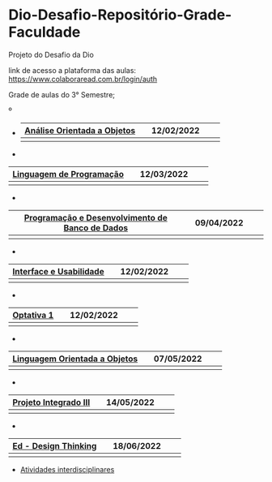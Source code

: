 # Dio-Desafio-Repositório-Grade-Faculdade
Projeto do Desafio da Dio

link de acesso a plataforma das aulas: https://www.colaboraread.com.br/login/auth

Grade de aulas do 3° Semestre;

º

- | [Análise Orientada a Objetos](https://www.colaboraread.com.br/aluno/timeline/index/2957316103?ofertaDisciplinaId=1744526) |      | 12/02/2022 |      |      |
  | ------------------------------------------------------------ | ---- | ---------- | ---- | ---- |
  |                                                              |      |            |      |      |

- 

  | [Linguagem de Programação](https://www.colaboraread.com.br/aluno/timeline/index/2957316103?ofertaDisciplinaId=1744525) |      | 12/03/2022 |      |      |
  | ------------------------------------------------------------ | ---- | ---------- | ---- | ---- |
  |                                                              |      |            |      |      |

- 

  | [Programação e Desenvolvimento de Banco de Dados](https://www.colaboraread.com.br/aluno/timeline/index/2957316103?ofertaDisciplinaId=1744531) |      | 09/04/2022 |      |      |
  | ------------------------------------------------------------ | ---- | ---------- | ---- | ---- |
  |                                                              |      |            |      |      |

- 

  | [Interface e Usabilidade](https://www.colaboraread.com.br/aluno/timeline/index/2957316103?ofertaDisciplinaId=1744530) |      | 12/02/2022 |      |      |
  | ------------------------------------------------------------ | ---- | ---------- | ---- | ---- |
  |                                                              |      |            |      |      |

- 

  | [Optativa 1](https://www.colaboraread.com.br/aluno/timeline/index/2957316103?ofertaDisciplinaId=1744524) |      | 12/02/2022 |      |      |
  | ------------------------------------------------------------ | ---- | ---------- | ---- | ---- |
  |                                                              |      |            |      |      |

- 

  | [Linguagem Orientada a Objetos](https://www.colaboraread.com.br/aluno/timeline/index/2957316103?ofertaDisciplinaId=1744529) |      | 07/05/2022 |      |      |
  | ------------------------------------------------------------ | ---- | ---------- | ---- | ---- |
  |                                                              |      |            |      |      |

- 

  | [Projeto Integrado III](https://www.colaboraread.com.br/aluno/timeline/index/2957316103?ofertaDisciplinaId=1744527) |      | 14/05/2022 |      |      |
  | ------------------------------------------------------------ | ---- | ---------- | ---- | ---- |
  |                                                              |      |            |      |      |

- 

  | [Ed - Design Thinking](https://www.colaboraread.com.br/aluno/timeline/index/2957316103?ofertaDisciplinaId=1744528) |      | 18/06/2022 |      |      |
  | ------------------------------------------------------------ | ---- | ---------- | ---- | ---- |
  |                                                              |      |            |      |      |

- [Atividades interdisciplinares](https://www.colaboraread.com.br/aluno/timeline/index/2957316103)
